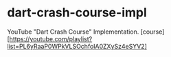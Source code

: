# dart-crash-course-impl
YouTube "Dart Crash Course" Implementation. [course][https://youtube.com/playlist?list=PL6yRaaP0WPkVLSOchfoIA0ZXySz4eSYV2]
